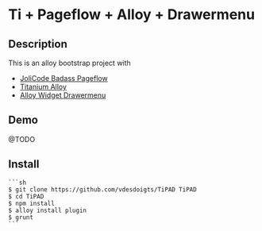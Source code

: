 # Ti + Pageflow + Alloy + Drawermenu


## Description

This is an alloy bootstrap project with
 * [JoliCode Badass Pageflow](https://github.com/jolicode/Badass-Pageflow)
 * [Titanium Alloy](https://github.com/appcelerator/alloy)
 * [Alloy Widget Drawermenu](https://github.com/ricardoalcocer/alloy-widget-drawermenu)

## Demo

@TODO

## Install

    ```sh
    $ git clone https://github.com/vdesdoigts/TiPAD TiPAD
    $ cd TiPAD
    $ npm install
    $ alloy install plugin
    $ grunt
    ```
